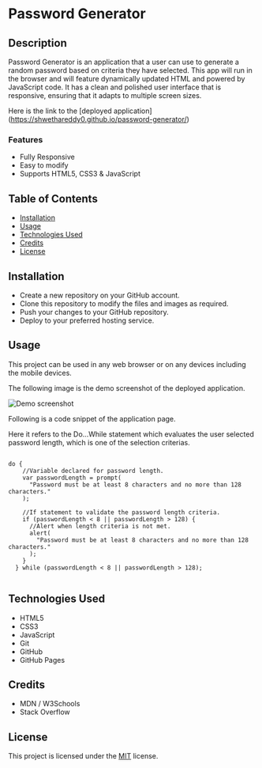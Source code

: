 # Password Generator

## Description

Password Generator is an application that a user can use to generate a random password based on criteria they have selected. This app will run in the browser and will feature dynamically updated HTML and powered by JavaScript code. It has a clean and polished user interface that is responsive, ensuring that it adapts to multiple screen sizes.

Here is the link to the [deployed application] (https://shwethareddy0.github.io/password-generator/)

### Features

- Fully Responsive
- Easy to modify
- Supports HTML5, CSS3 & JavaScript

## Table of Contents

- [Installation](#installation)
- [Usage](#usage)
- [Technologies Used](#technologiesused)
- [Credits](#credits)
- [License](#license)

## Installation

- Create a new repository on your GitHub account.
- Clone this repository to modify the files and images as required.
- Push your changes to your GitHub repository.
- Deploy to your preferred hosting service.

## Usage

This project can be used in any web browser or on any devices including the mobile devices.

The following image is the demo screenshot of the deployed application.

![Demo screenshot](./images/password-generator-demo.gif)

Following is a code snippet of the application page.

Here it refers to the Do...While statement which evaluates the user selected password length, which is one of the selection criterias.

```html5

do {
    //Variable declared for password length.
    var passwordLength = prompt(
      "Password must be at least 8 characters and no more than 128 characters."
    );

    //If statement to validate the password length criteria.
    if (passwordLength < 8 || passwordLength > 128) {
      //Alert when length criteria is not met.
      alert(
        "Password must be at least 8 characters and no more than 128 characters."
      );
    }
  } while (passwordLength < 8 || passwordLength > 128);


```

## Technologies Used

- HTML5
- CSS3
- JavaScript
- Git
- GitHub
- GitHub Pages

## Credits

- MDN / W3Schools
- Stack Overflow

## License

This project is licensed under the [MIT](./LICENSE) license.
